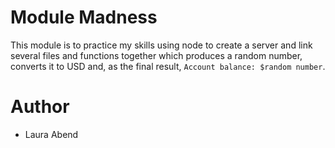 # Module Madness
This module is to practice my skills using node to create a server and link several files and functions together which produces a random number, converts it to USD and, as the final result, ```Account balance: $random number```.

# Author
- Laura Abend
